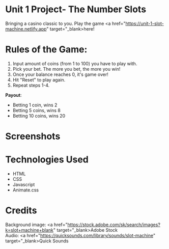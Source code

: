 # Unit 1 Project- The Number Slots

Bringing a casino classic to you. Play the game <a href="https://unit-1-slot-machine.netlify.app" target="_blank>here</a>! 

# Rules of the Game:
1) Input amount of coins (from 1 to 100) you have to play with.
2) Pick your bet. The more you bet, the more you win!
3) Once your balance reaches 0, it's game over!
4) Hit "Reset" to play again.
5) Repeat steps 1-4.

**Payout**:
  <ul>
    <li>Betting 1 coin, wins 2 </li>
    <li>Betting 5 coins, wins 8 </li>
    <li>Betting 10 coins, wins 20</li>
  </ul>


# Screenshots

# Technologies Used
<ul>
  <li>HTML</li>
  <li>CSS</li>
  <li>Javascript</li>
  <li>Animate.css</li>
</ul>

# Credits
Background image: <a href="https://stock.adobe.com/sk/search/images?k=slot+machine+blank" target="_blank>Adobe Stock</a>
<br>
Audio: <a href="https://quicksounds.com/library/sounds/slot-machine" target="_blank>Quick Sounds</a>
